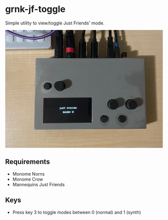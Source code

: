 # grnk-jf-toggle
Simple utility to view/toggle Just Friends' mode.

![alt text](https://github.com/corygrunk/grnk-jf-toggle/blob/main/norns.jpg?raw=true)

## Requirements
* Monome Norns
* Monome Crow
* Mannequins Just Friends

## Keys
* Press key 3 to toggle modes between 0 (normal) and 1 (synth)

